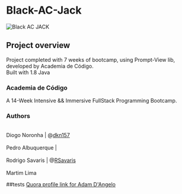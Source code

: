 # Black-AC-Jack

![Black _AC_ JACK](https://user-images.githubusercontent.com/51723948/60800759-9da73900-a16d-11e9-8f52-ad62b30a4cf0.jpg)

## Project overview
Project completed with 7 weeks of bootcamp, using Prompt-View lib, developed by Academia de Código. 
<br />Built with 1.8 Java

### Academia de Código
A 14-Week Intensive && Immersive FullStack Programming Bootcamp.

### Authors
<br />Diogo Noronha | @[dkn157](https://github.com/dkn157)  
<br />Pedro Albuquerque |   
<br />Rodrigo Savaris | @[RSavaris](https://gitlab.com/RSavaris)   
<br />Martim Lima


##tests
[Quora profile link for Adam D'Angelo](http://www.quora.com/Adam-DAngelo)

